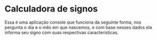 
# Calculadora de signos

Essa é uma aplicação console que funciona da seguinte forma, nos pergunta o dia e o mês em que nascemos, e com base nesses dados ela informa seu signo com suas respectivas características.
